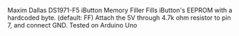 Maxim Dallas DS1971-F5 iButton Memory Filler
Fills iButton's EEPROM with a hardcoded byte. (default: FF)
Attach the 5V through 4.7k ohm resistor to pin 7, and connect GND.
Tested on Arduino Uno
